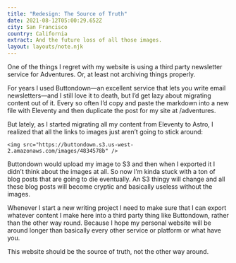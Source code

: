```yaml
---
title: "Redesign: The Source of Truth"
date: 2021-08-12T05:00:29.652Z
city: San Francisco
country: California
extract: And the future loss of all those images.
layout: layouts/note.njk
---
```


One of the things I regret with my website is using a third party newsletter service for Adventures. Or, at least not archiving things properly.

For years I used Buttondown—an excellent service that lets you write email newsletters—and I still love it to death, but I’d get lazy about migrating content out of it. Every so often I’d copy and paste the markdown into a new file with Eleventy and then duplicate the post for my site at /adventures.

But lately, as I started migrating all my content from Eleventy to Astro, I realized that all the links to images just aren’t going to stick around:

```
<img src="https://buttondown.s3.us-west-2.amazonaws.com/images/4834578b" />
```

Buttondown would upload my image to S3 and then when I exported it I didn’t think about the images at all. So now I’m kinda stuck with a ton of blog posts that are going to die eventually. An S3 thingy will change and all these blog posts will become cryptic and basically useless without the images.

Whenever I start a new writing project I need to make sure that I can export whatever content I make here into a third party thing like Buttondown, rather than the other way round. Because I hope my personal website will be around longer than basically every other service or platform or what have you.

This website should be the source of truth, not the other way around.
